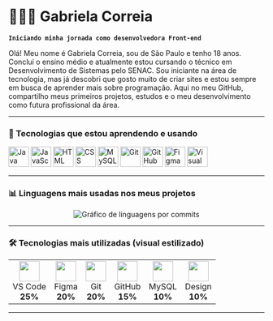 # 👩🏻‍💻 Gabriela Correia

**`Iniciando minha jornada como desenvolvedora Front-end`**

Olá! Meu nome é Gabriela Correia, sou de São Paulo e tenho 18 anos. Concluí o ensino médio e atualmente estou cursando o técnico em Desenvolvimento de Sistemas pelo SENAC. Sou iniciante na área de tecnologia, mas já descobri que gosto muito de criar sites e estou sempre em busca de aprender mais sobre programação. Aqui no meu GitHub, compartilho meus primeiros projetos, estudos e o meu desenvolvimento como futura profissional da área.

---

### 🚀 Tecnologias que estou aprendendo e usando

<p align="left">
  <img src="https://cdn.jsdelivr.net/gh/devicons/devicon/icons/java/java-original.svg" title="Java" width="40" />
  <img src="https://cdn.jsdelivr.net/gh/devicons/devicon/icons/javascript/javascript-original.svg" title="JavaScript" width="40" />
  <img src="https://cdn.jsdelivr.net/gh/devicons/devicon/icons/html5/html5-original.svg" title="HTML" width="40" />
  <img src="https://cdn.jsdelivr.net/gh/devicons/devicon/icons/css3/css3-original.svg" title="CSS" width="40" />
  <img src="https://cdn.jsdelivr.net/gh/devicons/devicon/icons/mysql/mysql-original.svg" title="MySQL" width="40" />
  <img src="https://cdn.jsdelivr.net/gh/devicons/devicon/icons/git/git-original.svg" title="Git" width="40" />
  <img src="https://cdn.jsdelivr.net/gh/devicons/devicon/icons/github/github-original.svg" title="GitHub" width="40" />
  <img src="https://cdn.jsdelivr.net/gh/devicons/devicon/icons/figma/figma-original.svg" title="Figma" width="40" />
  <img src="https://cdn.jsdelivr.net/gh/devicons/devicon/icons/vscode/vscode-original.svg" title="Visual Studio Code" width="40" />
</p>

---

### 📊 Linguagens mais usadas nos meus projetos

<p align="center">
  <img 
    src="https://github-profile-summary-cards.vercel.app/api/cards/most-commit-language?username=gabriela-correia&theme=tokyonight" 
    alt="Gráfico de linguagens por commits" 
  />
</p>

---

### 🛠️ Tecnologias mais utilizadas (visual estilizado)

<table>
  <tr>
    <td align="center"><img src="https://cdn.jsdelivr.net/gh/devicons/devicon/icons/vscode/vscode-original.svg" width="40"/><br/>VS Code<br/><strong>25%</strong></td>
    <td align="center"><img src="https://cdn.jsdelivr.net/gh/devicons/devicon/icons/figma/figma-original.svg" width="40"/><br/>Figma<br/><strong>20%</strong></td>
    <td align="center"><img src="https://cdn.jsdelivr.net/gh/devicons/devicon/icons/git/git-original.svg" width="40"/><br/>Git<br/><strong>20%</strong></td>
    <td align="center"><img src="https://cdn.jsdelivr.net/gh/devicons/devicon/icons/github/github-original.svg" width="40"/><br/>GitHub<br/><strong>15%</strong></td>
    <td align="center"><img src="https://cdn.jsdelivr.net/gh/devicons/devicon/icons/mysql/mysql-original.svg" width="40"/><br/>MySQL<br/><strong>10%</strong></td>
    <td align="center"><img src="https://cdn.jsdelivr.net/gh/devicons/devicon/icons/figma/figma-original.svg" width="40"/><br/>Design<br/><strong>10%</strong></td>
  </tr>
</table>

---

<!-- Se quiser, posso adicionar uma seção de projetos em destaque ou certificados logo abaixo :) -->
